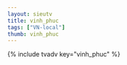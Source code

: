 ```yaml
--- 
layout: sieutv
title: vinh_phuc
tags: ["VN-local"]
thumb: vinh_phuc
---
```

{% include tvadv key="vinh_phuc" %}
